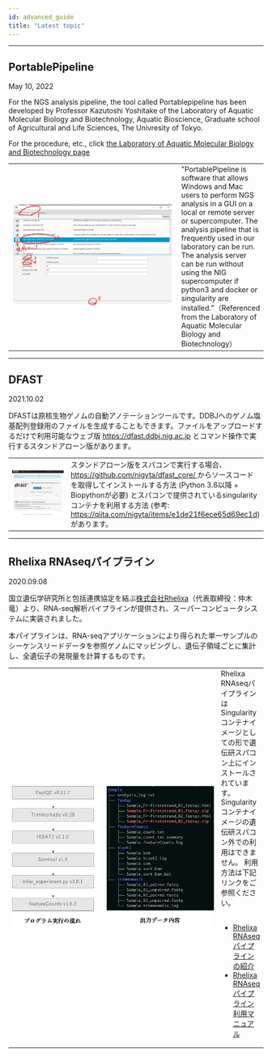 ```yaml
---
id: advanced_guide
title: "Latest topic"
---
```


---
## PortablePipeline

May 10, 2022

For the NGS analysis pipeline, the tool called Portablepipeline has been developed  by Professor Kazutoshi Yoshitake of the Laboratory of Aquatic Molecular Biology and Biotechnology, Aquatic Bioscience, Graduate school of Agricultural and Life Sciences, The Univresity of Tokyo.

For the procedure, etc., click <a href="https://www.suikou.fs.a.u-tokyo.ac.jp/blog/2022/04/28/%e9%81%ba%e4%bc%9d%e7%a0%94%e3%81%ae%e3%82%b9%e3%83%91%e3%82%b3%e3%83%b3%e3%81%a7%e6%89%8b%e8%bb%bd%e3%81%abngs%e8%a7%a3%e6%9e%90%e3%82%92%e5%ae%9f%e8%a1%8c%e3%81%99%e3%82%8b%e6%89%8b%e9%a0%86/">the Laboratory of Aquatic Molecular Biology and Biotechnology page</a>

<table>
<tr>
<td width="400">

![](portablepipeline.png)
</td>
<td valign="top">
"PortablePipeline is software that allows Windows and Mac users to perform NGS analysis in a GUI on a local or remote server or supercomputer. The analysis pipeline that is frequently used in our laboratory can be run. The analysis server can be run without using the NIG supercomputer if python3 and docker or singularity are installed."（Referenced from the Laboratory of Aquatic Molecular Biology and Biotechnology）
</td>
</tr>
</table>

---

## DFAST

2021.10.02

DFASTは原核生物ゲノムの自動アノテーションツールです。DDBJへのゲノム塩基配列登録用のファイルを生成することもできます。ファイルをアップロードするだけで利用可能なウェブ版 https://dfast.ddbj.nig.ac.jp とコマンド操作で実行するスタンドアローン版があります。

<table>
<tr>
<td width="400">

![](dfast.png)
</td>
<td valign="top">
スタンドアローン版をスパコンで実行する場合、<a href="https://github.com/nigyta/dfast_core/">https://github.com/nigyta/dfast_core/ </a>からソースコードを取得してインストールする方法 (Python 3.6以降 + Biopythonが必要) とスパコンで提供されているsingularityコンテナを利用する方法 (参考: <a href="https://qiita.com/nigyta/items/e1de21f6ece65d69ec1d">https://qiita.com/nigyta/items/e1de21f6ece65d69ec1d</a>) があります。
</td>
</tr>
</table>

---

## Rhelixa RNAseqパイプライン

2020.09.08

国立遺伝学研究所と包括連携協定を結ぶ[株式会社Rhelixa](https://www.rhelixa.com/)（代表取締役：仲木 竜）より、RNA-seq解析パイプラインが提供され、スーパーコンピュータシステムに実装されました。

本パイプラインは、RNA-seqアプリケーションにより得られた単一サンプルのシーケンスリードデータを参照ゲノムにマッピングし、遺伝子領域ごとに集計し、全遺伝子の発現量を計算するものです。

<table>
<tr>
<td width="400">

![](Rhelixa_RNAseq1.png)

</td>
<td valign="top">
Rhelixa RNAseqパイプラインはSingularityコンテナイメージとしての形で遺伝研スパコン上にインストールされています。
Singularityコンテナイメージの遺伝研スパコン外での利用はできません。
利用方法は下記リンクをご参照ください。<br />
<br />

- [Rhelixa RNAseqパイプラインの紹介](/advanced_guides/Rhelixa_RNAseq)
- [Rhelixa RNAseqパイプライン 利用マニュアル](/advanced_guides/Rhelixa_RNAseq_manual)

</td>
</tr>
</table>



